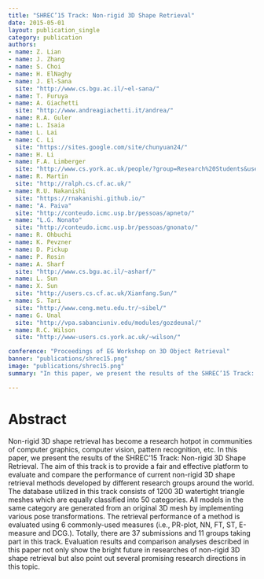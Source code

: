 ```yaml
---
title: "SHREC’15 Track: Non-rigid 3D Shape Retrieval"
date: 2015-05-01
layout: publication_single
category: publication
authors:
- name: Z. Lian
- name: J. Zhang
- name: S. Choi
- name: H. ElNaghy
- name: J. El-Sana
  site: "http://www.cs.bgu.ac.il/~el-sana/"
- name: T. Furuya
- name: A. Giachetti
  site: "http://www.andreagiachetti.it/andrea/"
- name: R.A. Guler
- name: L. Isaia
- name: L. Lai
- name: C. Li
  site: "https://sites.google.com/site/chunyuan24/"
- name: H. Li
- name: F.A. Limberger
  site: "http://www.cs.york.ac.uk/people/?group=Research%20Students&username=fal"
- name: R. Martin
  site: "http://ralph.cs.cf.ac.uk/"
- name: R.U. Nakanishi
  site: "https://rnakanishi.github.io/"
- name: "A. Paiva"
  site: "http://conteudo.icmc.usp.br/pessoas/apneto/"
- name: "L.G. Nonato"
  site: "http://conteudo.icmc.usp.br/pessoas/gnonato/"
- name: R. Ohbuchi
- name: K. Pevzner
- name: D. Pickup
- name: P. Rosin
- name: A. Sharf
  site: "http://www.cs.bgu.ac.il/~asharf/"
- name: L. Sun
- name: X. Sun
  site: "http://users.cs.cf.ac.uk/Xianfang.Sun/"
- name: S. Tari
  site: "http://www.ceng.metu.edu.tr/~sibel/"
- name: G. Unal
  site: "http://vpa.sabanciuniv.edu/modules/gozdeunal/"
- name: R.C. Wilson
  site: "http://www-users.cs.york.ac.uk/~wilson/"

conference: "Proceedings of EG Workshop on 3D Object Retrieval"
banner: "publications/shrec15.png"
image: "publications/shrec15.png"
summary: "In this paper, we present the results of the SHREC’15 Track: Non-rigid 3D Shape Retrieval. The aim of this track is to provide a fair and effective platform to evaluate and compare the performance of current non-rigid 3D shape retrieval methods developed by different research groups around the world."

---
```

# Abstract

Non-rigid 3D shape retrieval has become a research hotpot in communities of computer graphics, computer vision, pattern recognition, etc. In this paper, we present the results of the SHREC’15 Track: Non-rigid 3D Shape Retrieval. The aim of this track is to provide a fair and effective platform to evaluate and compare the performance of current non-rigid 3D shape retrieval methods developed by different research groups around the world. The database utilized in this track consists of 1200 3D watertight triangle meshes which are equally classified into 50 categories. All models in the same category are generated from an original 3D mesh by implementing various pose transformations. The retrieval performance of a method is evaluated using 6 commonly-used measures (i.e., PR-plot, NN, FT, ST, E-measure and DCG.). Totally, there are 37 submissions and 11 groups taking part in this track. Evaluation results and comparison analyses described in this paper not only show the bright future in researches of non-rigid 3D shape retrieval but also point out several promising research directions in this topic.
 <!--more-->
